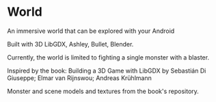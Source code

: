 # World
An immersive world that can be explored with your Android

Built with 3D LibGDX, Ashley, Bullet, Blender.

Currently, the world is limited to fighting a single monster with a blaster.

Inspired by the book:
Building a 3D Game with LibGDX
by Sebastián Di Giuseppe; Elmar van Rijnswou; Andreas Krühlmann

Monster and scene models and textures from the book's repository.